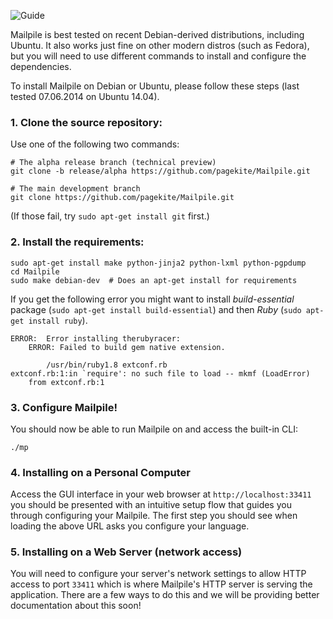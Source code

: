 ![Guide](https://github.com/pagekite/Mailpile/wiki/images/page-guide.png)

Mailpile is best tested on recent Debian-derived distributions,
including Ubuntu.  It also works just fine on other modern distros (such
as Fedora), but you will need to use different commands to install and
configure the dependencies.

To install Mailpile on Debian or Ubuntu, please follow these steps (last
tested 07.06.2014 on Ubuntu 14.04).


### 1. Clone the source repository:

Use one of the following two commands:

    # The alpha release branch (technical preview)
    git clone -b release/alpha https://github.com/pagekite/Mailpile.git

    # The main development branch
    git clone https://github.com/pagekite/Mailpile.git

(If those fail, try `sudo apt-get install git` first.)

### 2. Install the requirements:

    sudo apt-get install make python-jinja2 python-lxml python-pgpdump
    cd Mailpile
    sudo make debian-dev  # Does an apt-get install for requirements

If you get the following error you might want to install _build-essential_ package (`sudo apt-get install build-essential`) and then _Ruby_ (`sudo apt-get install ruby`).
```
ERROR:  Error installing therubyracer:
	ERROR: Failed to build gem native extension.

        /usr/bin/ruby1.8 extconf.rb
extconf.rb:1:in `require': no such file to load -- mkmf (LoadError)
	from extconf.rb:1

```



### 3. Configure Mailpile!

You should now be able to run Mailpile on and access the built-in CLI:

    ./mp

### 4. Installing on a Personal Computer

Access the GUI interface in your web browser at `http://localhost:33411` you should be presented with an intuitive setup flow that guides you through configuring your Mailpile. The first step you should see when loading the above URL asks you configure your language.

### 5. Installing on a Web Server (network access)

You will need to configure your server's network settings to allow HTTP access to port `33411` which is where Mailpile's HTTP server is serving the application. There are a few ways to do this and we will be providing better documentation about this soon!
